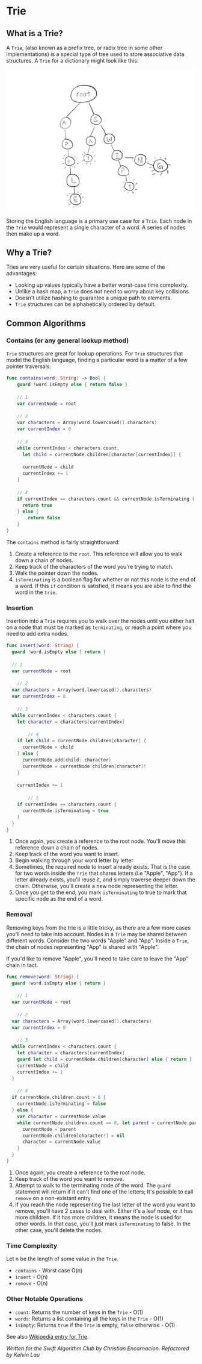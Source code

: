 # Trie

## What is a Trie?

A `Trie`, (also known as a prefix tree, or radix tree in some other implementations) is a special type of tree used to store associative data structures. A `Trie` for a dictionary might look like this:

![A Trie](images/trie.png)

Storing the English language is a primary use case for a `Trie`. Each node in the `Trie` would represent a single character of a word. A series of nodes then make up a word.

## Why a Trie?

Tries are very useful for certain situations. Here are some of the advantages:

* Looking up values typically have a better worst-case time complexity.
* Unlike a hash map, a `Trie` does not need to worry about key collisions.
* Doesn't utilize hashing to guarantee a unique path to elements.
* `Trie` structures can be alphabetically ordered by default.

## Common Algorithms

### Contains (or any general lookup method)

`Trie` structures are great for lookup operations. For `Trie` structures that model the English language, finding a particular word is a matter of a few pointer traversals:

```swift
func contains(word: String) -> Bool {
	guard !word.isEmpty else { return false }

	// 1
	var currentNode = root
  
	// 2
	var characters = Array(word.lowercased().characters)
	var currentIndex = 0
 
	// 3
	while currentIndex < characters.count, 
	  let child = currentNode.children[character[currentIndex]] {

	  currentNode = child
	  currentIndex += 1
	}

	// 4
	if currentIndex == characters.count && currentNode.isTerminating {
	  return true
	} else {
		return false
	}
}
```

The `contains` method is fairly straightforward:

1. Create a reference to the `root`. This reference will allow you to walk down a chain of nodes.
2. Keep track of the characters of the word you're trying to match.
3. Walk the pointer down the nodes.
4. `isTerminating` is a boolean flag for whether or not this node is the end of a word. If this `if` condition is satisfied, it means you are able to find the word in the `trie`.

### Insertion

Insertion into a `Trie` requires you to walk over the nodes until you either halt on a node that must be marked as `terminating`, or reach a point where you need to add extra nodes.

```swift
func insert(word: String) {
  guard !word.isEmpty else { return }

  // 1
  var currentNode = root
  
	// 2
  var characters = Array(word.lowercased().characters)
  var currentIndex = 0
  
	// 3
  while currentIndex < characters.count {
    let character = characters[currentIndex]

		// 4
    if let child = currentNode.children[character] {
      currentNode = child
    } else {
      currentNode.add(child: character)
      currentNode = currentNode.children[character]!
    }
    
    currentIndex += 1

		// 5
    if currentIndex == characters.count {
      currentNode.isTerminating = true
    }
  }
}
```

1. Once again, you create a reference to the root node. You'll move this reference down a chain of nodes.
2. Keep track of the word you want to insert.
3. Begin walking through your word letter by letter
4. Sometimes, the required node to insert already exists. That is the case for two words inside the `Trie` that shares letters (i.e "Apple", "App"). If a letter already exists, you'll reuse it, and simply traverse deeper down the chain. Otherwise, you'll create a new node representing the letter.
5. Once you get to the end, you mark `isTerminating` to true to mark that specific node as the end of a word.

### Removal

Removing keys from the trie is a little tricky, as there are a few more cases you'll need to take into account. Nodes in a `Trie` may be shared between different words. Consider the two words "Apple" and "App". Inside a `Trie`, the chain of nodes representing "App" is shared with "Apple". 

If you'd like to remove "Apple", you'll need to take care to leave the "App" chain in tact.

```swift
func remove(word: String) {
  guard !word.isEmpty else { return }

	// 1
  var currentNode = root
  
	// 2
  var characters = Array(word.lowercased().characters)
  var currentIndex = 0
  
	// 3
  while currentIndex < characters.count {
    let character = characters[currentIndex]
    guard let child = currentNode.children[character] else { return }
    currentNode = child
    currentIndex += 1
  }
  
	// 4
  if currentNode.children.count > 0 {
    currentNode.isTerminating = false
  } else {
    var character = currentNode.value
    while currentNode.children.count == 0, let parent = currentNode.parent, !parent.isTerminating {
      currentNode = parent
      currentNode.children[character!] = nil
      character = currentNode.value
    }
  }
}
```

1. Once again, you create a reference to the root node.
2. Keep track of the word you want to remove.
3. Attempt to walk to the terminating node of the word. The `guard` statement will return if it can't find one of the letters; It's possible to call `remove` on a non-existant entry.
4. If you reach the node representing the last letter of the word you want to remove, you'll have 2 cases to deal with. Either it's a leaf node, or it has more children. If it has more children, it means the node is used for other words. In that case, you'll just mark `isTerminating` to false. In the other case, you'll delete the nodes.

### Time Complexity

Let n be the length of some value in the `Trie`.

* `contains` - Worst case O(n)
* `insert` - O(n)
* `remove` - O(n)

### Other Notable Operations

* `count`: Returns the number of keys in the `Trie` - O(1)
* `words`: Returns a list containing all the keys in the `Trie` - O(1)
* `isEmpty`: Returns `true` if the `Trie` is empty, `false` otherwise - O(1)

See also [Wikipedia entry for Trie](https://en.wikipedia.org/wiki/Trie).

*Written for the Swift Algorithm Club by Christian Encarnacion. Refactored by Kelvin Lau*
